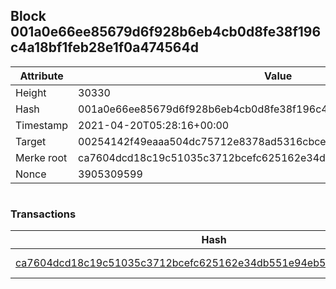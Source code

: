 ## Block 001a0e66ee85679d6f928b6eb4cb0d8fe38f196c4a18bf1feb28e1f0a474564d

Attribute | Value
--- | ---
Height | 30330
Hash | 001a0e66ee85679d6f928b6eb4cb0d8fe38f196c4a18bf1feb28e1f0a474564d
Timestamp | 2021-04-20T05:28:16+00:00
Target | 00254142f49eaaa504dc75712e8378ad5316cbcead634704b3734b6271167cc4
Merke root | ca7604dcd18c19c51035c3712bcefc625162e34db551e94eb5ca23ac34869a63
Nonce | 3905309599

```

```

### Transactions

Hash | Amount
--- | ---
[ca7604dcd18c19c51035c3712bcefc625162e34db551e94eb5ca23ac34869a63](ca7604dcd18c19c51035c3712bcefc625162e34db551e94eb5ca23ac34869a63.md) | 10.00000000 SKEPTI 
